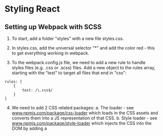 # Styling React

## Setting up Webpack with SCSS

1. To start, add a folder "styles" with a new file styles.css.

2. In styles.css, add  the universal selector "*" and add the color red - this to get everything working in webpack.  

3.  To the webpack.config.js file, we need to add a new rule to handle styles files (e.g. .css or .scss) files.
Add  a new object to the rules array, starting with the "test" to target all files that end in "css":
```
rules: [
    {
        test: /\.css$/
    }
]

```

4. We need to add 2 CSS related packages:
a. The loader - see www.npmjs.com/package/css-loader which loads in the CSS assets and converts them into a JS representation of that CSS.
b. Style loader - see www.npmjs.com/package/style-loader which injects the CSS into the DOM by adding a <style> tag.

5. To install the loaders:
```
> yarn add style-loader@0.18.2 css-loader@0.28.4
```
Instead of using "loader", we will use "use" which allows for an array of loaders:
```
rules: [
    {
        test: /\.css$/,
        use: [
            'style-loader',
            'css-loader'
        ]
    }
]
```

6. Import the styles.css file in app.js which at this point, changes all the font to red:
```
import './styles/styles.css';
```
NOTE: this import is very inefficient and will be changed later.

7. Next will setup SCSS:
